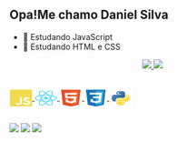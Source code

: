 ## Opa!Me chamo Daniel Silva

- 🌱 Estudando JavaScript
- 🌱 Estudando HTML e CSS
<div align="center">
  <a href="https://github.com/rafaballerini">
  <img  height="180em" src="https://github-readme-stats.vercel.app/api?username=danielsmartins&show_icons=true&theme=material-palenight&include_all_commits=true&count_private=true"/>
  <img  height="180em" src="https://github-readme-stats.vercel.app/api/top-langs/?username=danielsmartins&layout=compact&langs_count=7&theme=material-palenight"/>
</div >
  <br>
  
<div style="display: inline_block"><br>
  <img align="center" alt="Rafa-Js" height="30" width="40" src="https://raw.githubusercontent.com/devicons/devicon/master/icons/javascript/javascript-plain.svg">
  <img align="center" alt="Rafa-React" height="30" width="40" src="https://raw.githubusercontent.com/devicons/devicon/master/icons/react/react-original.svg">
  <img align="center" alt="Rafa-HTML" height="30" width="40" src="https://raw.githubusercontent.com/devicons/devicon/master/icons/html5/html5-original.svg">
  <img align="center" alt="Rafa-CSS" height="30" width="40" src="https://raw.githubusercontent.com/devicons/devicon/master/icons/css3/css3-original.svg">
  <img align="center" alt="Rafa-Python" height="30" width="40" src="https://raw.githubusercontent.com/devicons/devicon/master/icons/python/python-original.svg">
 
  ##
   
<div> 

  <a href="https://https://www.instagram.com/danielslvm02" target="_blank"><img src="https://img.shields.io/badge/-Instagram-%23E4405F?style=for-the-badge&logo=instagram&logoColor=white" target="_blank"></a>
  <a href = "mailto:danielsmartins19@gmial.com"><img src="https://img.shields.io/badge/-Gmail-%23333?style=for-the-badge&logo=gmail&logoColor=white" target="_blank"></a>
  <a href="https://https://www.linkedin.com/in/daniel-silva-2a919225b/" target="_blank"><img src="https://img.shields.io/badge/-LinkedIn-%230077B5?style=for-the-badge&logo=linkedin&logoColor=white" target="_blank"></a> 
 

 
</div>







